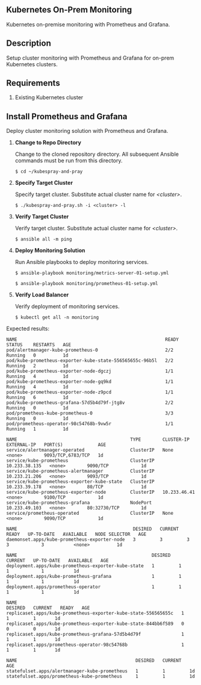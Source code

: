 ## Kubernetes On-Prem Monitoring ##

Kubernetes on-premise monitoring with Prometheus and Grafana.

## Description ##

Setup cluster monitoring with Prometheus and Grafana for on-prem Kubernetes clusters.

## Requirements ##

1. Existing Kubernetes cluster 

## Install Prometheus and Grafana ##

Deploy cluster monitoring solution with Prometheus and Grafana.  

1. __Change to Repo Directory__

    Change to the cloned repository directory.  All subsequent Ansible commands must be run from this directory. 

   `$ cd ~/kubespray-and-pray`  

2. __Specify Target Cluster__

   Specify target cluster. Substitute actual cluster name for _\<cluster\>_. 

   `$ ./kubespray-and-pray.sh -i <cluster> -l`  

3. __Verify Target Cluster__

   Verify target cluster. Substitute actual cluster name for _\<cluster\>_. 

   `$ ansible all -m ping`  

5. __Deploy Monitoring Solution__

    Run Ansible playbooks to deploy monitoring services.

   `$ ansible-playbook monitoring/metrics-server-01-setup.yml`  

   `$ ansible-playbook monitoring/prometheus-01-setup.yml`  

6. __Verify Load Balancer__

    Verify deployment of monitoring services.

   `$ kubectl get all -n monitoring`  

Expected results:
```
NAME                                                       READY   STATUS    RESTARTS   AGE
pod/alertmanager-kube-prometheus-0                         2/2     Running   0          1d
pod/kube-prometheus-exporter-kube-state-556565655c-96b5l   2/2     Running   2          1d
pod/kube-prometheus-exporter-node-dgczj                    1/1     Running   4          1d
pod/kube-prometheus-exporter-node-gq9kd                    1/1     Running   4          1d
pod/kube-prometheus-exporter-node-z9pcd                    1/1     Running   6          1d
pod/kube-prometheus-grafana-57d5b4d79f-jtg8v               2/2     Running   0          1d
pod/prometheus-kube-prometheus-0                           3/3     Running   0          1d
pod/prometheus-operator-98c54768b-9vw5r                    1/1     Running   1          1d

NAME                                          TYPE        CLUSTER-IP      EXTERNAL-IP   PORT(S)             AGE
service/alertmanager-operated                 ClusterIP   None            <none>        9093/TCP,6783/TCP   1d
service/kube-prometheus                       ClusterIP   10.233.38.135   <none>        9090/TCP            1d
service/kube-prometheus-alertmanager          ClusterIP   10.233.21.206   <none>        9093/TCP            1d
service/kube-prometheus-exporter-kube-state   ClusterIP   10.233.39.178   <none>        80/TCP              1d
service/kube-prometheus-exporter-node         ClusterIP   10.233.46.41    <none>        9100/TCP            1d
service/kube-prometheus-grafana               NodePort    10.233.49.103   <none>        80:32730/TCP        1d
service/prometheus-operated                   ClusterIP   None            <none>        9090/TCP            1d

NAME                                           DESIRED   CURRENT   READY   UP-TO-DATE   AVAILABLE   NODE SELECTOR   AGE
daemonset.apps/kube-prometheus-exporter-node   3         3         3       3            3           <none>          1d

NAME                                                  DESIRED   CURRENT   UP-TO-DATE   AVAILABLE   AGE
deployment.apps/kube-prometheus-exporter-kube-state   1         1         1            1           1d
deployment.apps/kube-prometheus-grafana               1         1         1            1           1d
deployment.apps/prometheus-operator                   1         1         1            1           1d

NAME                                                             DESIRED   CURRENT   READY   AGE
replicaset.apps/kube-prometheus-exporter-kube-state-556565655c   1         1         1       1d
replicaset.apps/kube-prometheus-exporter-kube-state-844bb6f589   0         0         0       1d
replicaset.apps/kube-prometheus-grafana-57d5b4d79f               1         1         1       1d
replicaset.apps/prometheus-operator-98c54768b                    1         1         1       1d

NAME                                            DESIRED   CURRENT   AGE
statefulset.apps/alertmanager-kube-prometheus   1         1         1d
statefulset.apps/prometheus-kube-prometheus     1         1         1d
```